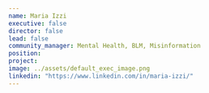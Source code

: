 ```yaml
---
name: Maria Izzi
executive: false
director: false
lead: false
community_manager: Mental Health, BLM, Misinformation  
position:  
project: 
image: ../assets/default_exec_image.png
linkedin: "https://www.linkedin.com/in/maria-izzi/"
---
```

